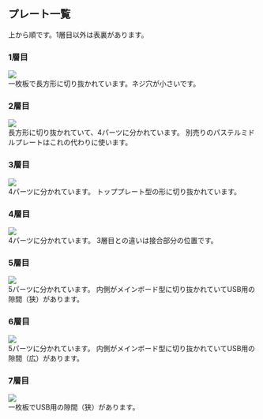 ## プレート一覧
上から順です。1層目以外は表裏があります。
### 1層目
![](img/IMG_8779.jpeg)  
一枚板で長方形に切り抜かれています。ネジ穴が小さいです。
### 2層目
![](img/IMG_8779.jpeg)  
長方形に切り抜かれていて、4パーツに分かれています。
別売りのパステルミドルプレートはこれの代わりに使います。
### 3層目
![](img/IMG_8784.jpeg)  
4パーツに分かれています。
トッププレート型の形に切り抜かれています。
### 4層目
![](img/IMG_8785.jpeg)  
4パーツに分かれています。
3層目との違いは接合部分の位置です。
### 5層目
![](img/IMG_8786.jpeg)  
5パーツに分かれています。
内側がメインボード型に切り抜かれていてUSB用の隙間（狭）があります。
### 6層目
![](img/IMG_8787.jpeg)  
5パーツに分かれています。
内側がメインボード型に切り抜かれていてUSB用の隙間（広）があります。
### 7層目
![](img/IMG_8789.jpeg)  
一枚板でUSB用の隙間（狭）があります。

